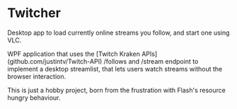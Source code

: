 # Twitcher
Desktop app to load currently online streams you follow, and start one using VLC.
<p/>WPF application that uses the [Twitch Kraken APIs](github.com/justintv/Twitch-API) /follows and /stream endpoint to implement a desktop streamlist, that lets users watch streams without the browser interaction.
<p/>This is just a hobby project, born from the frustration with Flash's resource hungry behaviour.
